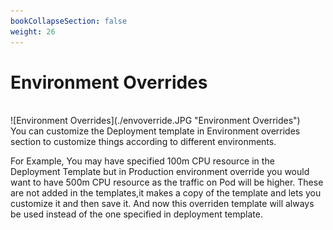 ```yaml
---
bookCollapseSection: false
weight: 26
---
```


# Environment Overrides
<br>
![Environment Overrides](./envoverride.JPG  "Environment Overrides")
<br>
You can customize the Deployment template in Environment overrides section to customize things according to different environments.


For Example, You may have specified 100m CPU resource in the Deployment Template but in Production environment override you would want to have 500m CPU resource as the traffic on Pod will be higher.
These are not added in the templates,it makes a copy of the template and lets you customize it and then save it.
And now this overriden template will always  be used instead of the one specified in deployment template.

